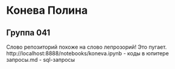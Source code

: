 #  Конева Полина
## Группа 041
Слово репозиторий похоже на слово лепрозорий! Это пугает. 
http://localhost:8888/notebooks/koneva.ipynb   -   коды в юпитере
запросы.md - sql-запросы
